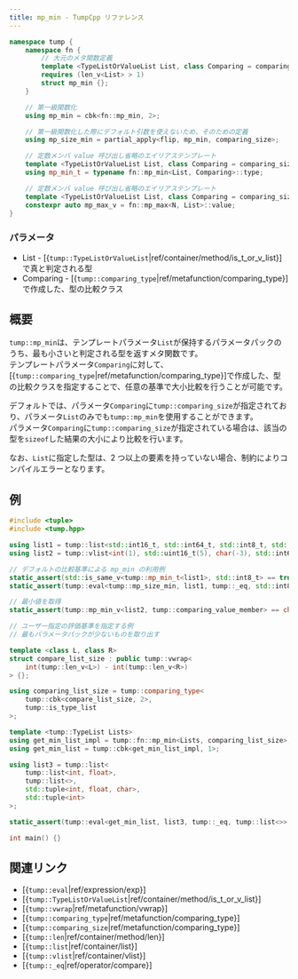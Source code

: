 ```yaml
---
title: mp_min - TumpCpp リファレンス
---
```


```cpp
namespace tump {
    namespace fn {
        // 大元のメタ関数定義
        template <TypeListOrValueList List, class Comparing = comparing_size>
        requires (len_v<List> > 1)
        struct mp_min {};
    }

    // 第一級関数化
    using mp_min = cbk<fn::mp_min, 2>;

    // 第一級関数化した際にデフォルト引数を使えないため、そのための定義
    using mp_size_min = partial_apply<flip, mp_min, comparing_size>;

    // 定数メンバ value 呼び出し省略のエイリアステンプレート
    template <TypeListOrValueList List, class Comparing = comparing_size>
    using mp_min_t = typename fn::mp_min<List, Comparing>::type;

    // 定数メンバ value 呼び出し省略のエイリアステンプレート
    template <TypeListOrValueList List, class Comparing = comparing_size>
    constexpr auto mp_max_v = fn::mp_max<N, List>::value;
}
```

### パラメータ

- List - [{`tump::TypeListOrValueList`|ref/container/method/is_t_or_v_list}]で真と判定される型
- Comparing - [{`tump::comparing_type`|ref/metafunction/comparing_type}]で作成した、型の比較クラス

## 概要

`tump::mp_min`は、テンプレートパラメータ`List`が保持するパラメータパックのうち、最も小さいと判定される型を返すメタ関数です。  
テンプレートパラメータ`Comparing`に対して、[{`tump::comparing_type`|ref/metafunction/comparing_type}]で作成した、型の比較クラスを指定することで、任意の基準で大小比較を行うことが可能です。

デフォルトでは、パラメータ`Comparing`に`tump::comparing_size`が指定されており、パラメータ`List`のみでも`tump::mp_min`を使用することができます。  
パラメータ`Comparing`に`tump::comparing_size`が指定されている場合は、該当の型を`sizeof`した結果の大小により比較を行います。

なお、`List`に指定した型は、2 つ以上の要素を持っていない場合、制約によりコンパイルエラーとなります。

## 例

```cpp
#include <tuple>
#include <tump.hpp>

using list1 = tump::list<std::int16_t, std::int64_t, std::int8_t, std::int32_t>;
using list2 = tump::vlist<int(1), std::uint16_t(5), char(-3), std::int64_t(-2)>;

// デフォルトの比較基準による mp_min の利用例
static_assert(std::is_same_v<tump::mp_min_t<list1>, std::int8_t> == true);
static_assert(tump::eval<tump::mp_size_min, list1, tump::_eq, std::int8_t>::value == true);

// 最小値を取得
static_assert(tump::mp_min_v<list2, tump::comparing_value_member> == char(-3));

// ユーザー指定の評価基準を指定する例
// 最もパラメータパックが少ないものを取り出す

template <class L, class R>
struct compare_list_size : public tump::vwrap<
    int(tump::len_v<L>) - int(tump::len_v<R>)
> {};

using comparing_list_size = tump::comparing_type<
    tump::cbk<compare_list_size, 2>,
    tump::is_type_list
>;

template <tump::TypeList Lists>
using get_min_list_impl = tump::fn::mp_min<Lists, comparing_list_size>;
using get_min_list = tump::cbk<get_min_list_impl, 1>;

using list3 = tump::list<
    tump::list<int, float>,
    tump::list<>,
    std::tuple<int, float, char>,
    std::tuple<int>
>;

static_assert(tump::eval<get_min_list, list3, tump::_eq, tump::list<>>::value == true);

int main() {}
```

## 関連リンク

- [{`tump::eval`|ref/expression/exp}]
- [{`tump::TypeListOrValueList`|ref/container/method/is_t_or_v_list}]
- [{`tump::vwrap`|ref/metafunction/vwrap}]
- [{`tump::comparing_type`|ref/metafunction/comparing_type}]
- [{`tump::comparing_size`|ref/metafunction/comparing_type}]
- [{`tump::len`|ref/container/method/len}]
- [{`tump::list`|ref/container/list}]
- [{`tump::vlist`|ref/container/vlist}]
- [{`tump::_eq`|ref/operator/compare}]
